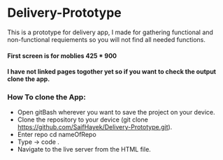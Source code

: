 # Delivery-Prototype
This is a prototype for delivery app, I made for gathering functional and non-functional requiements so you will not find all needed functions.

#### First screen is for moblies 425 * 900

#### I have not linked pages togother yet so if you want to check the output clone the app. 
 
### How To clone the App:
- Open gitBash wherever you want to save the project on your device.
- Clone the repository to your device (git clone https://github.com/SaifHayek/Delivery-Prototype.git).
- Enter repo cd nameOfRepo
- Type -> code .
- Navigate to the live server from the HTML file.
